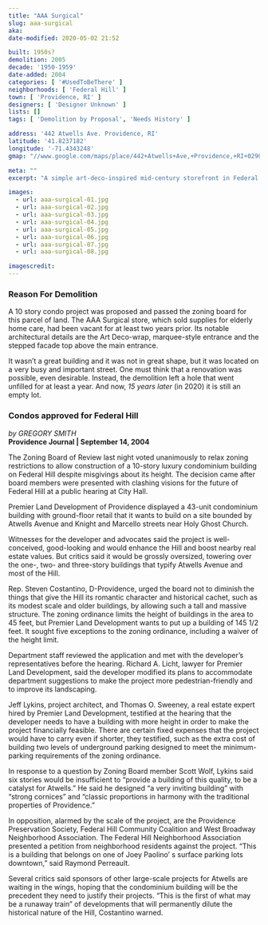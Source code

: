 ```yaml
---
title: "AAA Surgical"
slug: aaa-surgical
aka: 
date-modified: 2020-05-02 21:52

built: 1950s?
demolition: 2005
decade: '1950-1959'
date-added: 2004
categories: [ '#UsedToBeThere' ]
neighborhoods: [ 'Federal Hill' ]
town: [ 'Providence, RI' ]
designers: [ 'Designer Unknown' ]
lists: []
tags: [ 'Demolition by Proposal', 'Needs History' ]

address: '442 Atwells Ave. Providence, RI'
latitude: '41.8237182'
longitude: '-71.4343248'
gmap: "//www.google.com/maps/place/442+Atwells+Ave,+Providence,+RI+02909/@41.8237182,-71.4343248,17z/data=!3m1!4b1!4m5!3m4!1s0x89e445a03a86d871:0x56fbedf2a4a57ece!8m2!3d41.8237182!4d-71.4321361"

meta: ""
excerpt: "A simple art-deco-inspired mid-century storefront in Federal Hill demolished for the promise of a new hotel."

images:
  - url: aaa-surgical-01.jpg
  - url: aaa-surgical-02.jpg
  - url: aaa-surgical-03.jpg
  - url: aaa-surgical-04.jpg
  - url: aaa-surgical-05.jpg
  - url: aaa-surgical-06.jpg
  - url: aaa-surgical-07.jpg
  - url: aaa-surgical-08.jpg

imagescredit:  
---
```


### Reason For Demolition

A 10 story condo project was proposed and passed the zoning board for this parcel of land. The AAA Surgical store, which sold supplies for elderly home care, had been vacant for at least two years prior. Its notable architectural details are the Art Deco-wrap, marquee-style entrance and the stepped facade top above the main entrance.

It wasn’t a great building and it was not in great shape, but it was located on a very busy and important street. One must think that a renovation was possible, even desirable. Instead, the demolition left a hole that went unfilled for at least a year. And now, _15 years later_ (in 2020) it is still an empty lot.


### Condos approved for Federal Hill

_by GREGORY SMITH_  
**Providence Journal | September 14, 2004**

The Zoning Board of Review last night voted unanimously to relax zoning restrictions to allow construction of a 10-story luxury condominium building on Federal Hill despite misgivings about its height. The decision came after board members were presented with clashing visions for the future of Federal Hill at a public hearing at City Hall.

Premier Land Development of Providence displayed a 43-unit condominium building with ground-floor retail that it wants to build on a site bounded by Atwells Avenue and Knight and Marcello streets near Holy Ghost Church.

Witnesses for the developer and advocates said the project is well-conceived, good-looking and would enhance the Hill and boost nearby real estate values. But critics said it would be grossly oversized, towering over the one-, two- and three-story buildings that typify Atwells Avenue and most of the Hill.

Rep. Steven Costantino, D-Providence, urged the board not to diminish the things that give the Hill its romantic character and historical cachet, such as its modest scale and older buildings, by allowing such a tall and massive structure. The zoning ordinance limits the height of buildings in the area to 45 feet, but Premier Land Development wants to put up a building of 145 1/2 feet. It sought five exceptions to the zoning ordinance, including a waiver of the height limit.

Department staff reviewed the application and met with the developer’s representatives before the hearing. Richard A. Licht, lawyer for Premier Land Development, said the developer modified its plans to accommodate department suggestions to make the project more pedestrian-friendly and to improve its landscaping.

Jeff Lykins, project architect, and Thomas O. Sweeney, a real estate expert hired by Premier Land Development, testified at the hearing that the developer needs to have a building with more height in order to make the project financially feasible. There are certain fixed expenses that the project would have to carry even if shorter, they testified, such as the extra cost of building two levels of underground parking designed to meet the minimum-parking requirements of the zoning ordinance.

In response to a question by Zoning Board member Scott Wolf, Lykins said six stories would be insufficient to “provide a building of this quality, to be a catalyst for Atwells.” He said he designed “a very inviting building” with “strong cornices” and “classic proportions in harmony with the traditional properties of Providence.”

In opposition, alarmed by the scale of the project, are the Providence Preservation Society, Federal Hill Community Coalition and West Broadway Neighborhood Association. The Federal Hill Neighborhood Association presented a petition from neighborhood residents against the project. “This is a building that belongs on one of Joey Paolino’ s surface parking lots downtown,” said Raymond Perreault.

Several critics said sponsors of other large-scale projects for Atwells are waiting in the wings, hoping that the condominium building will be the precedent they need to justify their projects. “This is the first of what may be a runaway train” of developments that will permanently dilute the historical nature of the Hill, Costantino warned.
